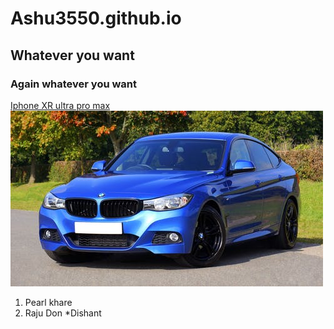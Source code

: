 # Ashu3550.github.io
## Whatever you want
### Again whatever you want
[Iphone XR ultra pro max](https://www.youtube.com/watch?v=dQw4w9WgXcQ)
<img src = "CAR.jpeg">
1. Pearl khare
2. Raju Don
*Dishant
